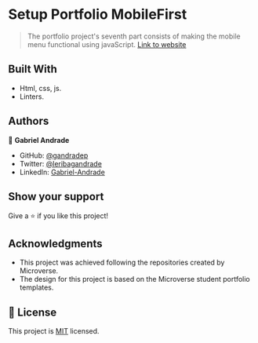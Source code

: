 # Setup Portfolio MobileFirst

> The portfolio project's seventh part consists of making the mobile menu functional using javaScript.
[Link to website](https://gandradep.github.io/setupPortfolioMobileFirst/)

## Built With

- Html, css, js.
- Linters.

## Authors

👤 **Gabriel Andrade**

- GitHub: [@gandradep](https://github.com/gandradep)
- Twitter: [@leribagandrade](https://twitter.com/leribagandrade)
- LinkedIn: [Gabriel-Andrade](https://www.linkedin.com/in/gabriel-andrade-silla-turca/)


## Show your support

Give a ⭐️ if you like this project!

## Acknowledgments

- This project was achieved following the repositories created by Microverse.
- The design for this project is based on the Microverse student portfolio templates.

## 📝 License

This project is [MIT](./LICENSE) licensed.
